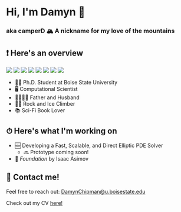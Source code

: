 # Hi, I'm Damyn 👋

### aka camperD 🏔 A nickname for my love of the mountains

## ❗️ Here's an overview

![](https://img.shields.io/badge/Code-Python-blue)
![](https://img.shields.io/badge/Code-C%2FC%2B%2B-blue)
![](https://img.shields.io/badge/Code-MATLAB-blue)
![](https://img.shields.io/badge/OS-MacOS-blue)
![](https://img.shields.io/badge/OS-Linux-blue)
![](https://img.shields.io/badge/Tools-Make-blue)
![](https://img.shields.io/badge/Tools-CMake-blue)
![](https://img.shields.io/badge/Tools-GTest-blue)

- 👨‍💻  Ph.D. Student at Boise State University
- 🖥  Computational Scientist
- 👨‍👩‍👧‍👦  Father and Husband
- 🧗‍♂️  Rock and Ice Climber
- 📚  Sci-Fi Book Lover

## ⏱ Here's what I'm working on

- 🆕  Developing a Fast, Scalable, and Direct Elliptic PDE Solver
    - 🔜 Prototype coming soon!
- 📖  _Foundation_ by Isaac Asimov

## 📲 Contact me!

Feel free to reach out: DamynChipman@u.boisestate.edu

Check out my CV [here!](https://github.com/camperD/camperD/my_CV.pdf)
